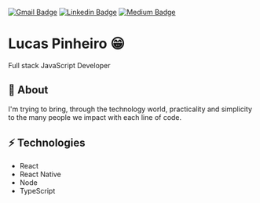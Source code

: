 [![Gmail Badge](https://img.shields.io/badge/-Gmail-c14438?style=flat-square&logo=Gmail&logoColor=white&link=mailto:lucaspinheiroifsul@gmail.com)](mailto:lucaspinheiroifsul@gmail.com)
[![Linkedin Badge](https://img.shields.io/badge/-LinkedIn-blue?style=flat-square&logo=Linkedin&logoColor=white&link=https://www.linkedin.com/in/lucas-pinheiro-oficial/)](https://www.linkedin.com/in/lucas-pinheiro-oficial/)
[![Medium Badge](http://img.shields.io/badge/-Medium?style=flat-square&label=Medium&logo=medium&logoColor=white&color=white&link=https://medium.com/@lucas_pinheiro)](https://medium.com/@lucas_pinheiro)

# Lucas Pinheiro 😁
Full stack JavaScript Developer

## 🧐 About
I'm trying to bring, through the technology world, practicality and simplicity to the many people we impact with each line of code.

## ⚡ Technologies
- React
- React Native
- Node
- TypeScript

<!--
**lucaspinheirogit/lucaspinheirogit** is a ✨ _special_ ✨ repository because its `README.md` (this file) appears on your GitHub profile.

Here are some ideas to get you started:

- 🔭 I’m currently working on ...
- 🌱 I’m currently learning ...
- 👯 I’m looking to collaborate on ...
- 🤔 I’m looking for help with ...
- 💬 Ask me about ...
- 📫 How to reach me: ...
- 😄 Pronouns: ...
- ⚡ Fun fact: ...
-->
